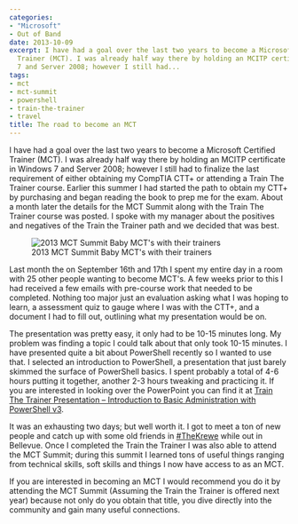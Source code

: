 ```yaml
---
categories:
- "Microsoft"
- Out of Band
date: 2013-10-09
excerpt: I have had a goal over the last two years to become a Microsoft Certified
  Trainer (MCT). I was already half way there by holding an MCITP certificate in Windows
  7 and Server 2008; however I still had...
tags:
- mct
- mct-summit
- powershell
- train-the-trainer
- travel
title: The road to become an MCT
---
```


I have had a goal over the last two years to become a Microsoft Certified Trainer (MCT). I was already half way there by holding an MCITP certificate in Windows 7 and Server 2008; however I still had to finalize the last requirement of either obtaining my CompTIA CTT+ or attending a Train The Trainer course. Earlier this summer I had started the path to obtain my CTT+ by purchasing and began reading the book to prep me for the exam. About a month later the details for the MCT Summit along with the Train The Trainer course was posted. I spoke with my manager about the positives and negatives of the Train the Trainer path and we decided that was best.

<figure class="aligncenter">
  <img src="{{ site.baseurl }}/assets/img/1239026_583642745026355_1992737302_n.jpg" alt="2013 MCT Summit Baby MCT's with their trainers">
  <figcaption>2013 MCT Summit Baby MCT's with their trainers</figcaption>
</figure>

Last month the on September 16th and 17th I spent my entire day in a room with 25 other people wanting to become MCT's. A few weeks prior to this I had received a few emails with pre-course work that needed to be completed. Nothing too major just an evaluation asking what I was hoping to learn, a assessment quiz to gauge where I was with the CTT+, and a document I had to fill out, outlining what my presentation would be on.

<!--more-->

The presentation was pretty easy, it only had to be 10-15 minutes long. My problem was finding a topic I could talk about that only took 10-15 minutes. I have presented quite a bit about PowerShell recently so I wanted to use that. I selected an introduction to PowerShell, a presentation that just barely skimmed the surface of PowerShell basics. I spent probably a total of 4-6 hours putting it together, another 2-3 hours tweaking and practicing it. If you are interested in looking over the PowerPoint you can find it at [Train The Trainer Presentation – Introduction to Basic Administration with PowerShell v3](http://mattblogsit.com/windows/train-the-trainer-presentation-introduction-to-basic-administration-with-powershell-v3).

It was an exhausting two days; but well worth it. I got to meet a ton of new people and catch up with some old friends in [#TheKrewe](http://www.iamkrewe.org/) while out in Bellevue. Once I completed the Train the Trainer I was also able to attend the MCT Summit; during this summit I learned tons of useful things ranging from technical skills, soft skills and things I now have access to as an MCT.

If you are interested in becoming an MCT I would recommend you do it by attending the MCT Summit (Assuming the Train the Trainer is offered next year) because not only do you obtain that title, you dive directly into the community and gain many useful connections.
